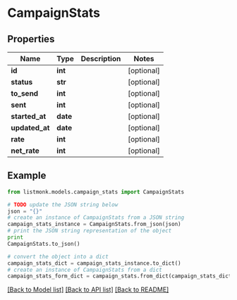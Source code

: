 # CampaignStats


## Properties
Name | Type | Description | Notes
------------ | ------------- | ------------- | -------------
**id** | **int** |  | [optional] 
**status** | **str** |  | [optional] 
**to_send** | **int** |  | [optional] 
**sent** | **int** |  | [optional] 
**started_at** | **date** |  | [optional] 
**updated_at** | **date** |  | [optional] 
**rate** | **int** |  | [optional] 
**net_rate** | **int** |  | [optional] 

## Example

```python
from listmonk.models.campaign_stats import CampaignStats

# TODO update the JSON string below
json = "{}"
# create an instance of CampaignStats from a JSON string
campaign_stats_instance = CampaignStats.from_json(json)
# print the JSON string representation of the object
print
CampaignStats.to_json()

# convert the object into a dict
campaign_stats_dict = campaign_stats_instance.to_dict()
# create an instance of CampaignStats from a dict
campaign_stats_form_dict = campaign_stats.from_dict(campaign_stats_dict)
```
[[Back to Model list]](../README.md#documentation-for-models) [[Back to API list]](../README.md#documentation-for-api-endpoints) [[Back to README]](../README.md)


